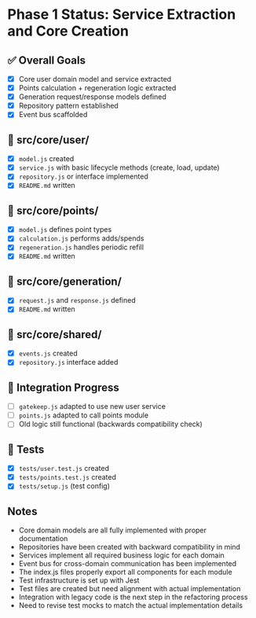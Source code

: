 # Phase 1 Status: Service Extraction and Core Creation

## ✅ Overall Goals
- [x] Core user domain model and service extracted
- [x] Points calculation + regeneration logic extracted
- [x] Generation request/response models defined
- [x] Repository pattern established
- [x] Event bus scaffolded

## 📁 src/core/user/
- [x] `model.js` created
- [x] `service.js` with basic lifecycle methods (create, load, update)
- [x] `repository.js` or interface implemented
- [x] `README.md` written

## 📁 src/core/points/
- [x] `model.js` defines point types
- [x] `calculation.js` performs adds/spends
- [x] `regeneration.js` handles periodic refill
- [x] `README.md` written

## 📁 src/core/generation/
- [x] `request.js` and `response.js` defined
- [x] `README.md` written

## 📁 src/core/shared/
- [x] `events.js` created
- [x] `repository.js` interface added

## 🔄 Integration Progress
- [ ] `gatekeep.js` adapted to use new user service
- [ ] `points.js` adapted to call points module
- [ ] Old logic still functional (backwards compatibility check)

## 🧪 Tests
- [x] `tests/user.test.js` created
- [x] `tests/points.test.js` created
- [x] `tests/setup.js` (test config)

## Notes
- Core domain models are all fully implemented with proper documentation
- Repositories have been created with backward compatibility in mind
- Services implement all required business logic for each domain
- Event bus for cross-domain communication has been implemented
- The index.js files properly export all components for each module
- Test infrastructure is set up with Jest
- Test files are created but need alignment with actual implementation
- Integration with legacy code is the next step in the refactoring process
- Need to revise test mocks to match the actual implementation details
